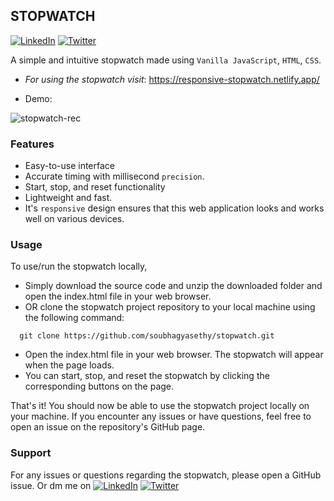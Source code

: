 ## STOPWATCH
<span><a href="https://www.linkedin.com/in/soubhagyasethy/"><img src="https://img.shields.io/badge/LinkedIn-0077B5?style=for-the-badge&logo=linkedin&logoColor=white" alt="LinkedIn"></a></span> 
 <span><a href="https://twitter.com/soubhagyasethy3"><img src="https://img.shields.io/badge/Twitter-1DA1F2?style=for-the-badge&logo=twitter&logoColor=white" alt="Twitter"></a></span>

A simple and intuitive stopwatch made using ``` Vanilla JavaScript ```, ``` HTML ```, ``` CSS ```.

- _For using the stopwatch visit_: https://responsive-stopwatch.netlify.app/

- Demo:

![stopwatch-rec](https://user-images.githubusercontent.com/82697602/210046592-010da19b-ed16-4e94-80f3-cd7e8e846bc5.gif)


### Features

- Easy-to-use interface
- Accurate timing with millisecond ``` precision ```.
- Start, stop, and reset functionality
- Lightweight and fast.
- It's ``` responsive ``` design ensures that this web application looks and works well on various devices.

### Usage 

To use/run the stopwatch locally, 
- Simply download the source code and unzip the downloaded folder and open the index.html file in your web browser.
- OR clone the stopwatch project repository to your local machine using the following command:
  
``` 
  git clone https://github.com/soubhagyasethy/stopwatch.git
```
- Open the index.html file in your web browser. The stopwatch will appear when the page loads.
- You can start, stop, and reset the stopwatch by clicking the corresponding buttons on the page.

That's it! You should now be able to use the stopwatch project locally on your machine. If you encounter any issues or have questions, feel free to open an issue on the repository's GitHub page.

### Support

For any issues or questions regarding the stopwatch, please open a GitHub issue. Or dm me on <span><a href="https://www.linkedin.com/in/soubhagyasethy/"><img src="https://img.shields.io/badge/LinkedIn-0077B5?style=for-the-badge&logo=linkedin&logoColor=white" alt="LinkedIn"></a></span> 
 <span><a href="https://twitter.com/soubhagyasethy3"><img src="https://img.shields.io/badge/Twitter-1DA1F2?style=for-the-badge&logo=twitter&logoColor=white" alt="Twitter"></a></span>

